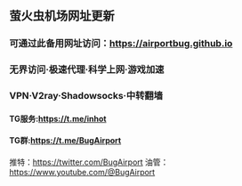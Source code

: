 ## 萤火虫机场网址更新
### 可通过此备用网址访问：https://airportbug.github.io
### 无界访问·极速代理·科学上网·游戏加速
### VPN·V2ray·Shadowsocks·中转翻墙

#### TG服务:https://t.me/inhot
#### TG群:https://t.me/BugAirport
推特：https://twitter.com/BugAirport
油管：https://www.youtube.com/@BugAirport
